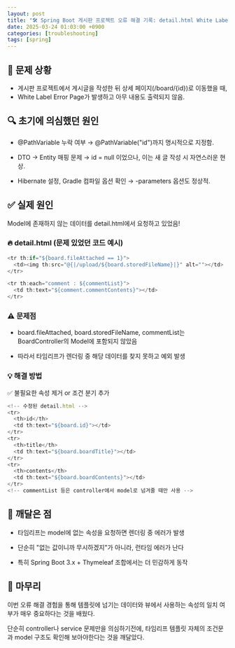 ```yaml
---
layout: post
title: "🛠 Spring Boot 게시판 프로젝트 오류 해결 기록: detail.html White Label Error"
date: 2025-03-24 01:03:00 +0900
categories: [troubleshooting]
tags: [spring]
---
```


## 📌 문제 상황

- 게시판 프로젝트에서 게시글을 작성한 뒤 상세 페이지(/board/{id})로 이동했을 때,
- White Label Error Page가 발생하고 아무 내용도 출력되지 않음.

## 🔍 초기에 의심했던 원인

- @PathVariable 누락 여부 → @PathVariable("id")까지 명시적으로 지정함.

- DTO → Entity 매핑 문제 → id = null 이었으나, 이는 새 글 작성 시 자연스러운 현상.

- Hibernate 설정, Gradle 컴파일 옵션 확인 → -parameters 옵션도 정상적.

## ✅ 실제 원인
Model에 존재하지 않는 데이터를 detail.html에서 요청하고 있었음!

### 🔥 detail.html (문제 있었던 코드 예시)
```javascript
<tr th:if="${board.fileAttached == 1}">
  <td><img th:src="@{|/upload/${board.storedFileName}|}" alt=""></td>
</tr>

<tr th:each="comment : ${commentList}">
  <td th:text="${comment.commentContents}"></td>
</tr>
```

### ⚠ 문제점
- board.fileAttached, board.storedFileName, commentList는
BoardController의 Model에 포함되지 않았음

- 따라서 타임리프가 렌더링 중 해당 데이터를 찾지 못하고 예외 발생


### 💡 해결 방법
✅ 불필요한 속성 제거 or 조건 분기 추가
```javascript
<!-- 수정된 detail.html -->
<tr>
  <th>id</th>
  <td th:text="${board.id}"></td>
</tr>
<tr>
  <th>title</th>
  <td th:text="${board.boardTitle}"></td>
</tr>
<tr>
  <th>contents</th>
  <td th:text="${board.boardContents}"></td>
</tr>
<!-- commentList 등은 controller에서 model로 넘겨줄 때만 사용 -->
```

## 🧠 깨달은 점

- 타임리프는 model에 없는 속성을 요청하면 렌더링 중 에러가 발생

- 단순히 "없는 값이니까 무시하겠지"가 아니라, 런타임 에러가 난다

- 특히 Spring Boot 3.x + Thymeleaf 조합에서는 더 민감하게 동작

## 📘 마무리

이번 오류 해결 경험을 통해 템플릿에 넘기는 데이터와 뷰에서 사용하는 속성의 일치 여부가 매우 중요하다는 것을 배웠다.

단순히 controller나 service 문제만을 의심하기전에, 타임리프 템플릿 자체의 조건문과 model 구조도 확인해 보아야한다는 것을 깨달았다.